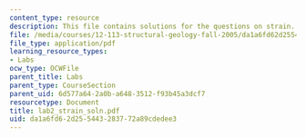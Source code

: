 ```yaml
---
content_type: resource
description: This file contains solutions for the questions on strain.
file: /media/courses/12-113-structural-geology-fall-2005/da1a6fd62d255443283772a89cdedee3_lab2_strain_soln.pdf
file_type: application/pdf
learning_resource_types:
- Labs
ocw_type: OCWFile
parent_title: Labs
parent_type: CourseSection
parent_uid: 6d577a64-2a0b-a648-3512-f93b45a3dcf7
resourcetype: Document
title: lab2_strain_soln.pdf
uid: da1a6fd6-2d25-5443-2837-72a89cdedee3
---
```

